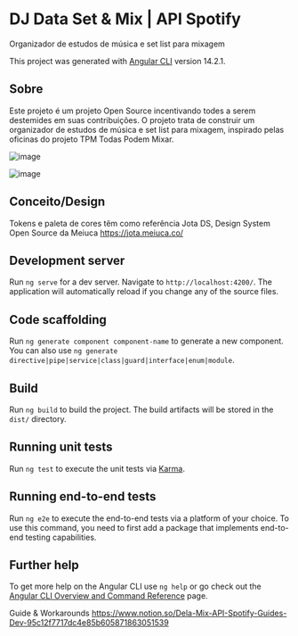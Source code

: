 # DJ Data Set & Mix | API Spotify
Organizador de estudos de música e set list para mixagem

This project was generated with [Angular CLI](https://github.com/angular/angular-cli) version 14.2.1.

## Sobre
Este projeto é um projeto Open Source incentivando todes a serem destemides em suas contribuições. O projeto trata de construir um organizador de estudos de música e set list para mixagem, inspirado pelas oficinas do projeto TPM Todas Podem Mixar.

![image](https://user-images.githubusercontent.com/42470334/193395088-ba3882a6-a31e-4f43-a507-f8ed2d503693.png)

![image](https://user-images.githubusercontent.com/42470334/193395069-e44010cc-df4b-4797-ba20-3afb48f67fd2.png)


## Conceito/Design
Tokens e paleta de cores têm como referência Jota DS, Design System Open Source da Meiuca
https://jota.meiuca.co/

## Development server

Run `ng serve` for a dev server. Navigate to `http://localhost:4200/`. The application will automatically reload if you change any of the source files.

## Code scaffolding

Run `ng generate component component-name` to generate a new component. You can also use `ng generate directive|pipe|service|class|guard|interface|enum|module`.


## Build

Run `ng build` to build the project. The build artifacts will be stored in the `dist/` directory.

## Running unit tests

Run `ng test` to execute the unit tests via [Karma](https://karma-runner.github.io).

## Running end-to-end tests

Run `ng e2e` to execute the end-to-end tests via a platform of your choice. To use this command, you need to first add a package that implements end-to-end testing capabilities.

## Further help

To get more help on the Angular CLI use `ng help` or go check out the [Angular CLI Overview and Command Reference](https://angular.io/cli) page.


Guide & Workarounds
https://www.notion.so/Dela-Mix-API-Spotify-Guides-Dev-95c12f7717dc4e85b605871863051539